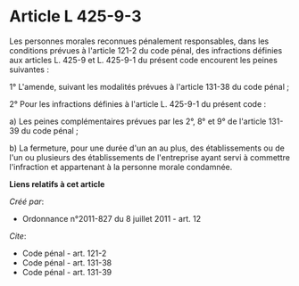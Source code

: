 # Article L 425-9-3

Les personnes morales reconnues pénalement responsables, dans les conditions prévues à l'article 121-2 du code pénal, des
infractions définies aux articles L. 425-9 et L. 425-9-1 du présent code encourent les peines suivantes : 

1° L'amende, suivant les modalités prévues à l'article 131-38 du code pénal ; 

2° Pour les infractions définies à l'article L. 425-9-1 du présent code : 

a) Les peines complémentaires prévues par les 2°, 8° et 9° de l'article 131-39 du code pénal ; 

b) La fermeture, pour une durée d'un an au plus, des établissements ou de l'un ou plusieurs des établissements de
l'entreprise ayant servi à commettre l'infraction et appartenant à la personne morale condamnée.

**Liens relatifs à cet article**

_Créé par_:

  - Ordonnance n°2011-827 du 8 juillet 2011 - art. 12

_Cite_:

  - Code pénal - art. 121-2
  - Code pénal - art. 131-38
  - Code pénal - art. 131-39
